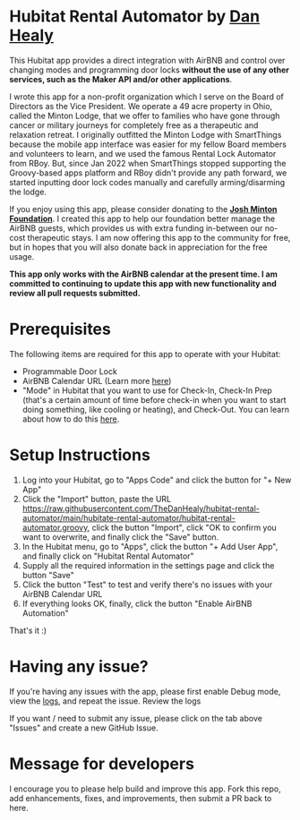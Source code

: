 # Hubitat Rental Automator by [Dan Healy](https://thedanhealy.com)

This Hubitat app provides a direct integration with AirBNB and control over changing modes and programming door locks **without the use of any other services, such as the Maker API and/or other applications**. 

I wrote this app for a non-profit organization which I serve on the Board of Directors as the Vice President. We operate a 49 acre property in Ohio, called the Minton Lodge, that we offer to families who have gone through cancer or military journeys for completely free as a therapeutic and relaxation retreat. I originally outfitted the Minton Lodge with SmartThings because the mobile app interface was easier for my fellow Board members and volunteers to learn, and we used the famous Rental Lock Automator from RBoy. But, since Jan 2022 when SmartThings stopped supporting the Groovy-based apps platform and RBoy didn't provide any path forward, we started inputting door lock codes manually and carefully arming/disarming the lodge.

If you enjoy using this app, please consider donating to the **[Josh Minton Foundation](https://brotherson3.org)**. I created this app to help our foundation better manage the AirBNB guests, which provides us with extra funding in-between our no-cost therapeutic stays. I am now offering this app to the community for free, but in hopes that you will also donate back in appreciation for the free usage.

**This app only works with the AirBNB calendar at the present time. I am committed to continuing to update this app with new functionality and review all pull requests submitted.**

# Prerequisites

The following items are required for this app to operate with your Hubitat:

- Programmable Door Lock
- AirBNB Calendar URL (Learn more [here](https://www.airbnb.com/help/article/99#section-heading-9-0))
- "Mode" in Hubitat that you want to use for Check-In, Check-In Prep (that's a certain amount of time before check-in when you want to start doing something, like cooling or heating), and Check-Out. You can learn about how to do this [here](https://docs2.hubitat.com/how-to/add-or-change-a-mode#:~:text=In%20order%20to%20start%20using,in%20the%20list%20of%20settings).

# Setup Instructions

1. Log into your Hubitat, go to "Apps Code" and click the button for "+ New App"
1. Click the "Import" button, paste the URL https://raw.githubusercontent.com/TheDanHealy/hubitat-rental-automator/main/hubitate-rental-automator/hubitat-rental-automator.groovy, click the button "Import", click "OK to confirm you want to overwrite, and finally click the "Save" button.
1. In the Hubitat menu, go to "Apps", click the button "+ Add User App", and finally click on "Hubitat Rental Automator"
1. Supply all the required information in the settings page and click the button "Save"
1. Click the button "Test" to test and verify there's no issues with your AirBNB Calendar URL
1. If everything looks OK, finally, click the button "Enable AirBNB Automation"

That's it :)

# Having any issue?

If you're having any issues with the app, please first enable Debug mode, view the [logs](https://docs2.hubitat.com/how-to/collect-information-for-support#:~:text=Open%20your%20logs%20by%20selecting,depending%20on%20your%20log%20settings), and repeat the issue. Review the logs

If you want / need to submit any issue, please click on the tab above "Issues" and create a new GitHub Issue.

# Message for developers

I encourage you to please help build and improve this app. Fork this repo, add enhancements, fixes, and improvements, then submit a PR back to here.
